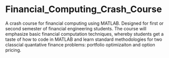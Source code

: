 # Financial_Computing_Crash_Course

A crash course for financial computing using MATLAB. Designed for first or second semester of financial engineering students. The course will emphasize basic financial computation techniques, whereby students get a taste of how to code in MATLAB and learn standard methodologies for two classcial quantative finance problems: portfolio optimizaiton and option pricing. 
